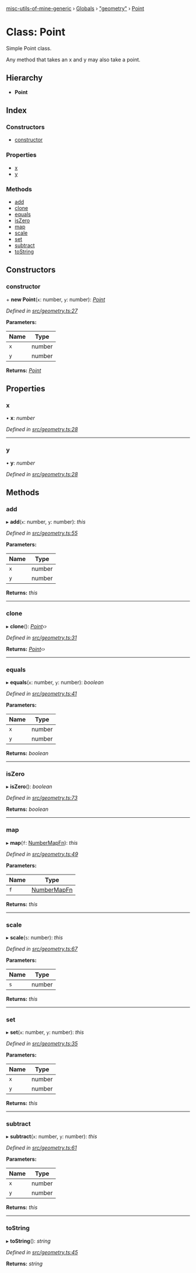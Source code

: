 [misc-utils-of-mine-generic](../README.md) › [Globals](../globals.md) › ["geometry"](../modules/_geometry_.md) › [Point](_geometry_.point.md)

# Class: Point

Simple Point class.

Any method that takes an x and y may also take a point.

## Hierarchy

* **Point**

## Index

### Constructors

* [constructor](_geometry_.point.md#constructor)

### Properties

* [x](_geometry_.point.md#x)
* [y](_geometry_.point.md#y)

### Methods

* [add](_geometry_.point.md#add)
* [clone](_geometry_.point.md#clone)
* [equals](_geometry_.point.md#equals)
* [isZero](_geometry_.point.md#iszero)
* [map](_geometry_.point.md#map)
* [scale](_geometry_.point.md#scale)
* [set](_geometry_.point.md#set)
* [subtract](_geometry_.point.md#subtract)
* [toString](_geometry_.point.md#tostring)

## Constructors

###  constructor

\+ **new Point**(`x`: number, `y`: number): *[Point](_geometry_.point.md)*

*Defined in [src/geometry.ts:27](https://github.com/cancerberoSgx/misc-utils-of-mine/blob/7016944/misc-utils-of-mine-generic/src/geometry.ts#L27)*

**Parameters:**

Name | Type |
------ | ------ |
`x` | number |
`y` | number |

**Returns:** *[Point](_geometry_.point.md)*

## Properties

###  x

• **x**: *number*

*Defined in [src/geometry.ts:28](https://github.com/cancerberoSgx/misc-utils-of-mine/blob/7016944/misc-utils-of-mine-generic/src/geometry.ts#L28)*

___

###  y

• **y**: *number*

*Defined in [src/geometry.ts:28](https://github.com/cancerberoSgx/misc-utils-of-mine/blob/7016944/misc-utils-of-mine-generic/src/geometry.ts#L28)*

## Methods

###  add

▸ **add**(`x`: number, `y`: number): *this*

*Defined in [src/geometry.ts:55](https://github.com/cancerberoSgx/misc-utils-of-mine/blob/7016944/misc-utils-of-mine-generic/src/geometry.ts#L55)*

**Parameters:**

Name | Type |
------ | ------ |
`x` | number |
`y` | number |

**Returns:** *this*

___

###  clone

▸ **clone**(): *[Point](_geometry_.point.md)‹›*

*Defined in [src/geometry.ts:31](https://github.com/cancerberoSgx/misc-utils-of-mine/blob/7016944/misc-utils-of-mine-generic/src/geometry.ts#L31)*

**Returns:** *[Point](_geometry_.point.md)‹›*

___

###  equals

▸ **equals**(`x`: number, `y`: number): *boolean*

*Defined in [src/geometry.ts:41](https://github.com/cancerberoSgx/misc-utils-of-mine/blob/7016944/misc-utils-of-mine-generic/src/geometry.ts#L41)*

**Parameters:**

Name | Type |
------ | ------ |
`x` | number |
`y` | number |

**Returns:** *boolean*

___

###  isZero

▸ **isZero**(): *boolean*

*Defined in [src/geometry.ts:73](https://github.com/cancerberoSgx/misc-utils-of-mine/blob/7016944/misc-utils-of-mine-generic/src/geometry.ts#L73)*

**Returns:** *boolean*

___

###  map

▸ **map**(`f`: [NumberMapFn](../modules/_geometry_.md#numbermapfn)): *this*

*Defined in [src/geometry.ts:49](https://github.com/cancerberoSgx/misc-utils-of-mine/blob/7016944/misc-utils-of-mine-generic/src/geometry.ts#L49)*

**Parameters:**

Name | Type |
------ | ------ |
`f` | [NumberMapFn](../modules/_geometry_.md#numbermapfn) |

**Returns:** *this*

___

###  scale

▸ **scale**(`s`: number): *this*

*Defined in [src/geometry.ts:67](https://github.com/cancerberoSgx/misc-utils-of-mine/blob/7016944/misc-utils-of-mine-generic/src/geometry.ts#L67)*

**Parameters:**

Name | Type |
------ | ------ |
`s` | number |

**Returns:** *this*

___

###  set

▸ **set**(`x`: number, `y`: number): *this*

*Defined in [src/geometry.ts:35](https://github.com/cancerberoSgx/misc-utils-of-mine/blob/7016944/misc-utils-of-mine-generic/src/geometry.ts#L35)*

**Parameters:**

Name | Type |
------ | ------ |
`x` | number |
`y` | number |

**Returns:** *this*

___

###  subtract

▸ **subtract**(`x`: number, `y`: number): *this*

*Defined in [src/geometry.ts:61](https://github.com/cancerberoSgx/misc-utils-of-mine/blob/7016944/misc-utils-of-mine-generic/src/geometry.ts#L61)*

**Parameters:**

Name | Type |
------ | ------ |
`x` | number |
`y` | number |

**Returns:** *this*

___

###  toString

▸ **toString**(): *string*

*Defined in [src/geometry.ts:45](https://github.com/cancerberoSgx/misc-utils-of-mine/blob/7016944/misc-utils-of-mine-generic/src/geometry.ts#L45)*

**Returns:** *string*

